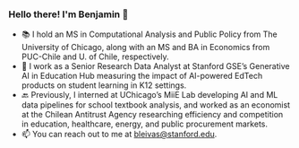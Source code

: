 ### Hello there! I'm Benjamin 👋

* 📚 I hold an MS in Computational Analysis and Public Policy from The University of Chicago, along with an MS and BA in Economics from PUC-Chile and U. of Chile, respectively.
* 💼 I work as a Senior Research Data Analyst at Stanford GSE’s Generative AI in Education Hub measuring the impact of AI-powered EdTech products on student learning in K12 settings.
* 🔙 Previously, I interned at UChicago’s MiiE Lab developing AI and ML data pipelines for school textbook analysis, and worked as an economist at the Chilean Antitrust Agency researching efficiency and competition in education, healthcare, energy, and public procurement markets.
* 📫 You can reach out to me at bleivas@stanford.edu.

